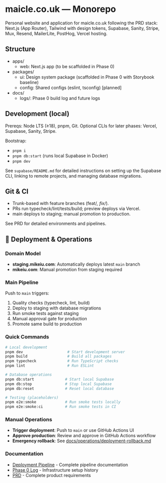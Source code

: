 # maicle.co.uk — Monorepo

Personal website and application for maicle.co.uk following the PRD stack: Next.js (App Router), Tailwind with design tokens, Supabase, Sanity, Stripe, Mux, Resend, MailerLite, PostHog, Vercel hosting.

## Structure

- apps/
  - web: Next.js app (to be scaffolded in Phase 0)
- packages/
  - ui: Design system package (scaffolded in Phase 0 with Storybook baseline)
  - config: Shared configs (eslint, tsconfig) [planned]
- docs/
  - logs/: Phase 0 build log and future logs

## Development (local)

Prereqs: Node LTS (≥18), pnpm, Git. Optional CLIs for later phases: Vercel, Supabase, Sanity, Stripe.

Bootstrap:

- `pnpm i`
- `pnpm db:start` (runs local Supabase in Docker)
- `pnpm dev`

See `supabase/README.md` for detailed instructions on setting up the Supabase CLI, linking to remote projects, and managing database migrations.

## Git & CI

- Trunk-based with feature branches (feat/_, fix/_).
- PRs run typecheck/lint/tests/build; preview deploys via Vercel.
- main deploys to staging; manual promotion to production.

See PRD for detailed environments and pipelines.

## 🚀 Deployment & Operations

### Domain Model

- **staging.mikeiu.com**: Automatically deploys latest `main` branch
- **mikeiu.com**: Manual promotion from staging required

### Main Pipeline

Push to `main` triggers:

1. Quality checks (typecheck, lint, build)
2. Deploy to staging with database migrations
3. Run smoke tests against staging
4. Manual approval gate for production
5. Promote same build to production

### Quick Commands

```bash
# Local development
pnpm dev                    # Start development server
pnpm build                  # Build all packages
pnpm typecheck              # Run TypeScript checks
pnpm lint                   # Run ESLint

# Database operations
pnpm db:start              # Start local Supabase
pnpm db:stop               # Stop local Supabase
pnpm db:reset              # Reset local database

# Testing (placeholders)
pnpm e2e:smoke             # Run smoke tests locally
pnpm e2e:smoke:ci          # Run smoke tests in CI
```

### Manual Operations

- **Trigger deployment**: Push to `main` or use GitHub Actions UI
- **Approve production**: Review and approve in GitHub Actions workflow
- **Emergency rollback**: See [docs/operations/deployment-rollback.md](docs/operations/deployment-rollback.md)

### Documentation

- [Deployment Pipeline](docs/operations/deployment-pipeline.md) - Complete pipeline documentation
- [Phase 0 Log](docs/logs/phase-0-log.md) - Infrastructure setup history
- [PRD](docs/product_requirements_document.md) - Complete product requirements
